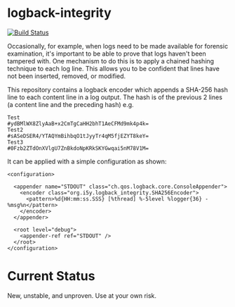 logback-integrity
=================

[![Build Status](https://travis-ci.org/davidillsley/logback-integrity.png?branch=master)](https://travis-ci.org/davidillsley/logback-integrity)

Occasionally, for example, when logs need to be made available for forensic examination, it's important to be able to prove that logs haven't been tampered with. One mechanism to do this is to apply a chained hashing technique to each log line. This allows you to be confident that lines have not been inserted, removed, or modified.

This repository contains a logback encoder which appends a SHA-256 hash line to each content line in a log output. The hash is of the previous 2 lines (a content line and the preceding hash) e.g. 

```
Test
#ydBMlWX8ZlyAaB+x2CmTgCaHH2bhT1AeCFMd9mk4p4k=
Test2
#sASeDSER4/YTAQYmBihbqO1tJyyTr4qM5fjEZYT8keY=
Test3
#0Fzb2ZTdOnXVlgU7ZnBkdoNpKRkSKYGwqai5nM78V1M=
```

It can be applied with a simple configuration as shown:

```
<configuration>

  <appender name="STDOUT" class="ch.qos.logback.core.ConsoleAppender">
    <encoder class="org.i5y.logback_integrity.SHA256Encoder">
      <pattern>%d{HH:mm:ss.SSS} [%thread] %-5level %logger{36} - %msg%n</pattern>
    </encoder>
  </appender>

  <root level="debug">
    <appender-ref ref="STDOUT" />
  </root>
</configuration>
```

Current Status
===
New, unstable, and unproven. Use at your own risk.
